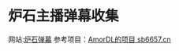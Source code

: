 # 炉石主播弹幕收集

网站:[炉石弹幕](https://yousia33.github.io/langeng/)
参考项目：[AmorDL的项目 sb6657.cn](https://github.com/AmorDL/fk6657.github.io)

